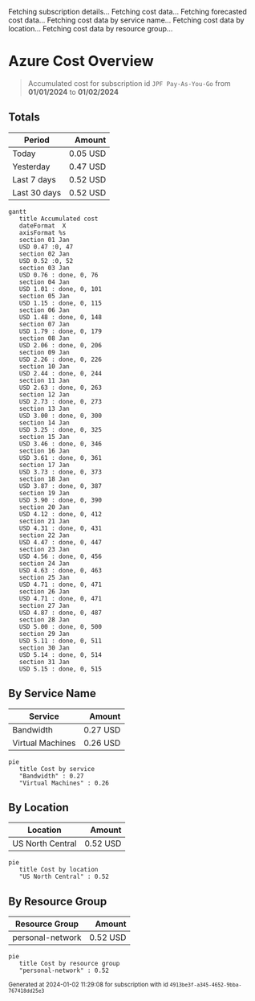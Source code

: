 Fetching subscription details...
Fetching cost data...
Fetching forecasted cost data...
Fetching cost data by service name...
Fetching cost data by location...
Fetching cost data by resource group...
# Azure Cost Overview

> Accumulated cost for subscription id `JPF Pay-As-You-Go` from **01/01/2024** to **01/02/2024**

## Totals

|Period|Amount|
|---|---:|
|Today|0.05 USD|
|Yesterday|0.47 USD|
|Last 7 days|0.52 USD|
|Last 30 days|0.52 USD|

```mermaid
gantt
   title Accumulated cost
   dateFormat  X
   axisFormat %s
   section 01 Jan
   USD 0.47 :0, 47
   section 02 Jan
   USD 0.52 :0, 52
   section 03 Jan
   USD 0.76 : done, 0, 76
   section 04 Jan
   USD 1.01 : done, 0, 101
   section 05 Jan
   USD 1.15 : done, 0, 115
   section 06 Jan
   USD 1.48 : done, 0, 148
   section 07 Jan
   USD 1.79 : done, 0, 179
   section 08 Jan
   USD 2.06 : done, 0, 206
   section 09 Jan
   USD 2.26 : done, 0, 226
   section 10 Jan
   USD 2.44 : done, 0, 244
   section 11 Jan
   USD 2.63 : done, 0, 263
   section 12 Jan
   USD 2.73 : done, 0, 273
   section 13 Jan
   USD 3.00 : done, 0, 300
   section 14 Jan
   USD 3.25 : done, 0, 325
   section 15 Jan
   USD 3.46 : done, 0, 346
   section 16 Jan
   USD 3.61 : done, 0, 361
   section 17 Jan
   USD 3.73 : done, 0, 373
   section 18 Jan
   USD 3.87 : done, 0, 387
   section 19 Jan
   USD 3.90 : done, 0, 390
   section 20 Jan
   USD 4.12 : done, 0, 412
   section 21 Jan
   USD 4.31 : done, 0, 431
   section 22 Jan
   USD 4.47 : done, 0, 447
   section 23 Jan
   USD 4.56 : done, 0, 456
   section 24 Jan
   USD 4.63 : done, 0, 463
   section 25 Jan
   USD 4.71 : done, 0, 471
   section 26 Jan
   USD 4.71 : done, 0, 471
   section 27 Jan
   USD 4.87 : done, 0, 487
   section 28 Jan
   USD 5.00 : done, 0, 500
   section 29 Jan
   USD 5.11 : done, 0, 511
   section 30 Jan
   USD 5.14 : done, 0, 514
   section 31 Jan
   USD 5.15 : done, 0, 515
```

## By Service Name

|Service|Amount|
|---|---:|
|Bandwidth|0.27 USD|
|Virtual Machines|0.26 USD|

```mermaid
pie
   title Cost by service
   "Bandwidth" : 0.27
   "Virtual Machines" : 0.26
```

## By Location

|Location|Amount|
|---|---:|
|US North Central|0.52 USD|

```mermaid
pie
   title Cost by location
   "US North Central" : 0.52
```

## By Resource Group

|Resource Group|Amount|
|---|---:|
|personal-network|0.52 USD|

```mermaid
pie
   title Cost by resource group
   "personal-network" : 0.52
```

<sup>Generated at 2024-01-02 11:29:08 for subscription with id `4913be3f-a345-4652-9bba-767418dd25e3`</sup>
